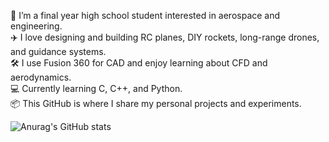 👋 I’m a final year high school student interested in aerospace and engineering.<br/>
✈️ I love designing and building RC planes, DIY rockets, long-range drones, and guidance systems.<br/>
🛠️ I use Fusion 360 for CAD and enjoy learning about CFD and aerodynamics.<br/>
💻 Currently learning C, C++, and Python.<br/>
📦 This GitHub is where I share my personal projects and experiments.<br/>

![Anurag's GitHub stats](https://github-readme-stats.vercel.app/api?username=diaxxu&show_icons=true&theme=radical)
